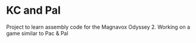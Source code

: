 # KC and Pal
Project to learn assembly code for the Magnavox Odyssey 2.  Working on a game similar to Pac & Pal
